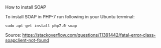 How to install SOAP

To install SOAP in PHP-7 run following in your Ubuntu terminal:

`sudo apt-get install php7.0-soap`

Source:
https://stackoverflow.com/questions/11391442/fatal-error-class-soapclient-not-found
